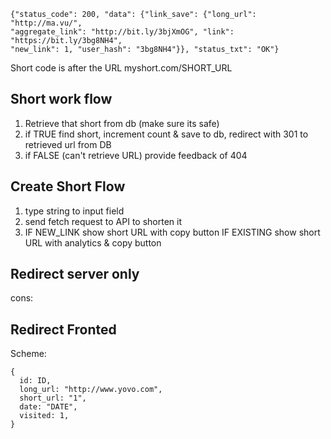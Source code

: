 ```
{"status_code": 200, "data": {"link_save": {"long_url": "http://ma.vu/", 
"aggregate_link": "http://bit.ly/3bjXmOG", "link": "https://bit.ly/3bg8NH4", 
"new_link": 1, "user_hash": "3bg8NH4"}}, "status_txt": "OK"}
```



Short code is after the URL
myshort.com/SHORT_URL



## Short work flow

1. Retrieve that short from db (make sure its safe)
2. if TRUE find short, increment count & save to db, redirect with 301 to 
   retrieved url from DB
3. if FALSE (can't retrieve URL) provide feedback of 404


## Create Short Flow
1. type string to input field
2. send fetch request to API to shorten it
3. IF NEW_LINK show short URL with copy button
   IF EXISTING show short URL with analytics & copy button


## Redirect server only
cons: 

## Redirect Fronted


Scheme: 

```
{
  id: ID,
  long_url: "http://www.yovo.com",
  short_url: "1",
  date: "DATE",
  visited: 1,
}
```
